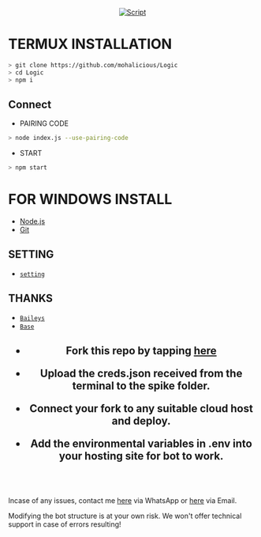 </div>
<p align="center">
  <a href="https://github.com/mohalicious/Logic"><img title="Script" src="https://img.shields.io/badge/Author-Mujahideen-red.svg?style=for-the-badge&logo=github" /></a>
  <h4 align="center">
</h4>
</p>

# TERMUX INSTALLATION
```bash
> git clone https://github.com/mohalicious/Logic
> cd Logic
> npm i
```
## Connect
* PAIRING CODE
```bash
> node index.js --use-pairing-code
```
* START
```bash
> npm start
```

# FOR WINDOWS INSTALL
* [Node.js](https://nodejs.org/en/)
* [Git](https://git-scm.com/downloads)

## SETTING
* [`setting`](https://github.com/mohalicious/Logic/edit/main/config.js)

  
## THANKS
* [`Baileys`](https://github.com/whiskeysockets/Baileys)
* [`Base`](https://github.com/mohalicious)
  
     
<h2 align="center">   

- Fork this repo by tapping  [here](https://github.com/mohalicious/Logic/fork)


- Upload the creds.json received from the terminal to the spike folder.

- Connect your fork to any suitable cloud host and deploy.

- Add the environmental variables in .env into your hosting site for bot to work.
</h2>
 
     
<br>
     <br>


Incase of any issues, contact me  [here](https://wa.me/+254762974923) via WhatsApp or [here](ovibeldonbel@gmail.com) via Email.

Modifying the bot structure is at your own risk. We won't offer technical support in case of errors resulting!
  
